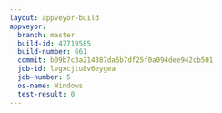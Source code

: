 ```yaml
---
layout: appveyor-build
appveyor:
  branch: master
  build-id: 47719585
  build-number: 661
  commit: b09b7c3a214387da5b7df25f0a094dee942cb501
  job-id: lvgxcjtu8v6eygea
  job-number: 5
  os-name: Windows
  test-result: 0
---
```


